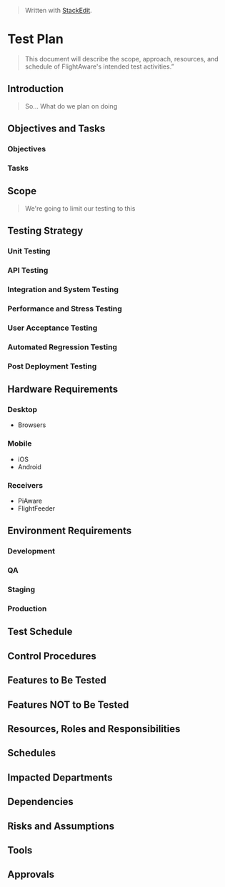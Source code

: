 
> Written with [StackEdit](https://stackedit.io/).

# Test Plan
> This document will describe the scope, approach, resources, and schedule of FlightAware's intended test activities.”
## Introduction
> So... What do we plan on doing
## Objectives and Tasks
### Objectives
### Tasks
## Scope
> We're going to limit our testing to this
## Testing Strategy
### Unit Testing
### API Testing
### Integration and System Testing
### Performance and Stress Testing
### User Acceptance Testing
### Automated Regression Testing
### Post Deployment Testing
## Hardware Requirements
### Desktop
- Browsers
### Mobile
- iOS
- Android
### Receivers
- PiAware
- FlightFeeder
## Environment Requirements
### Development
### QA
### Staging
### Production
## Test Schedule
## Control Procedures
## Features to Be Tested
## Features NOT to Be Tested
## Resources, Roles and Responsibilities
## Schedules
## Impacted Departments
## Dependencies
## Risks and Assumptions
## Tools
## Approvals



<!--stackedit_data:
eyJoaXN0b3J5IjpbMjA1MzYwNDcwNSwtMjM2MTM2OTUzLDE1OD
UxMTI2NTcsMTYxMzY4MTQwMyw3MzA5OTgxMTZdfQ==
-->